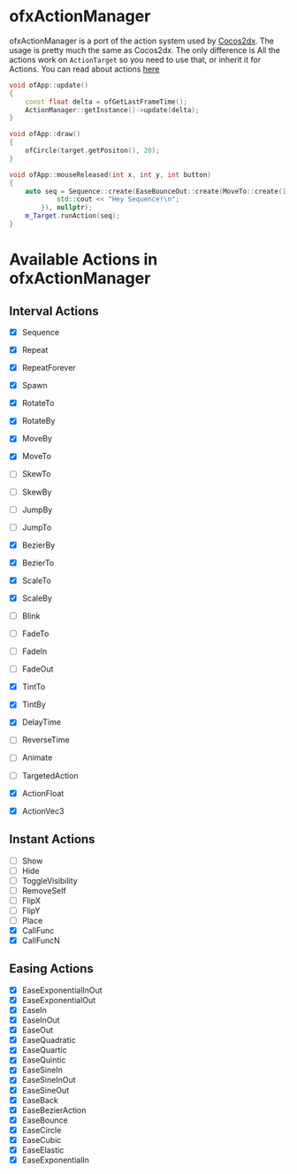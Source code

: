 # ofxActionManager

ofxActionManager is a port of the action system used by [Cocos2dx](https://github.com/cocos2d/cocos2d-x).
The usage is pretty much the same as Cocos2dx. The only difference is All the actions work on `ActionTarget` so you need to use that, or inherit it for Actions.
You can read about actions [here](http://www.cocos2d-x.org/wiki/Actions)

```C++
void ofApp::update()
{
    const float delta = ofGetLastFrameTime();
    ActionManager::getInstance()->update(delta);
}

void ofApp::draw()
{
    ofCircle(target.getPositon(), 20);
}

void ofApp::mouseReleased(int x, int y, int button)
{
    auto seq = Sequence::create(EaseBounceOut::create(MoveTo::create(1, ofVec2f(x, y))), CallFunc::create([]() {
            std::cout << "Hey Sequence!\n";
        }), nullptr);
    m_Target.runAction(seq);
}
```

# Available Actions in ofxActionManager

## Interval Actions

- [x] Sequence
- [x] Repeat
- [x] RepeatForever
- [x] Spawn
- [x] RotateTo
- [x] RotateBy
- [x] MoveBy
- [x] MoveTo
- [ ] SkewTo
- [ ] SkewBy
- [ ] JumpBy
- [ ] JumpTo
- [x] BezierBy
- [x] BezierTo
- [x] ScaleTo
- [x] ScaleBy
- [ ] Blink
- [ ] FadeTo
- [ ] FadeIn
- [ ] FadeOut
- [x] TintTo
- [x] TintBy
- [x] DelayTime
- [ ] ReverseTime
- [ ] Animate
- [ ] TargetedAction
- [x] ActionFloat
- [x] ActionVec3


## Instant Actions

- [ ] Show
- [ ] Hide
- [ ] ToggleVisibility
- [ ] RemoveSelf
- [ ] FlipX
- [ ] FlipY
- [ ] Place
- [x] CallFunc
- [x] CallFuncN

## Easing Actions

- [x] EaseExponentialInOut
- [x] EaseExponentialOut
- [x] EaseIn
- [x] EaseInOut
- [x] EaseOut
- [x] EaseQuadratic
- [x] EaseQuartic
- [x] EaseQuintic
- [x] EaseSineIn
- [x] EaseSineInOut
- [x] EaseSineOut
- [x] EaseBack
- [x] EaseBezierAction
- [x] EaseBounce
- [x] EaseCircle
- [x] EaseCubic
- [x] EaseElastic
- [x] EaseExponentialIn
